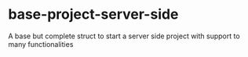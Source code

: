 # base-project-server-side
A base but complete struct to start a server side project with support to many functionalities
